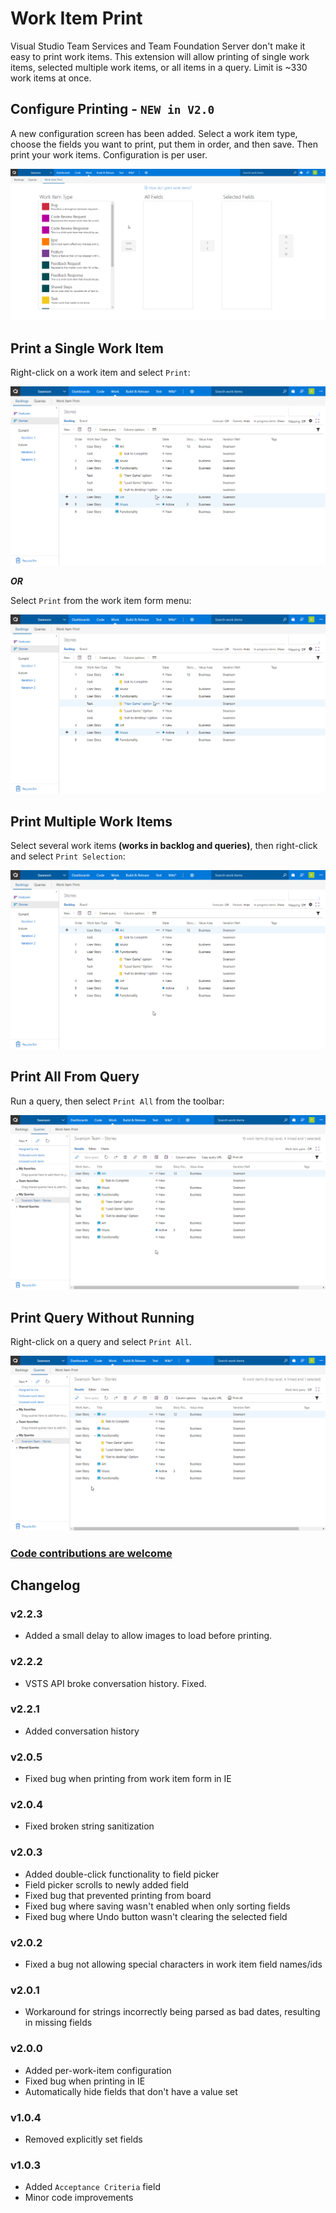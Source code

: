 # Work Item Print

Visual Studio Team Services and Team Foundation Server don't make it easy to print work items. This extension will allow printing of single work items, selected multiple work items, or all items in a query. Limit is ~330 work items at once.


## Configure Printing  -  **`NEW in V2.0`** 

A new configuration screen has been added. Select a work item type, choose the fields you want to print, put them in order, and then save. Then print your work items. Configuration is per user.

![Configure printing](static/img/config.gif)

## Print a Single Work Item

Right-click on a work item and select `Print`:

![Print work item from context menu](static/img/single-context.gif)


***OR***

Select `Print` from the work item form menu:

![Print work item from menu](static/img/menu.gif)

## Print Multiple Work Items

Select several work items **(works in backlog and queries)**, then right-click and select `Print Selection`:

![Print several work items from context menu](static/img/multiple-context.gif)

## Print All From Query

Run a query, then select `Print All` from the toolbar:

![Print work items in a query](static/img/query-button.gif)


## Print Query Without Running

Right-click on a query and select `Print All`.

![Print work items in a query](static/img/query-context.gif)

### [Code contributions are welcome](https://github.com/mrtarantula/wiprint)

## Changelog

### v2.2.3

* Added a small delay to allow images to load before printing.
### v2.2.2

* VSTS API broke conversation history. Fixed.

### v2.2.1

* Added conversation history

### v2.0.5

* Fixed bug when printing from work item form in IE

### v2.0.4

* Fixed broken string sanitization

### v2.0.3

* Added double-click functionality to field picker
* Field picker scrolls to newly added field
* Fixed bug that prevented printing from board
* Fixed bug where saving wasn't enabled when only sorting fields
* Fixed bug where Undo button wasn't clearing the selected field

### v2.0.2

* Fixed a bug not allowing special characters in work item field names/ids

### v2.0.1

* Workaround for strings incorrectly being parsed as bad dates, resulting in missing fields

### v2.0.0

* Added per-work-item configuration
* Fixed bug when printing in IE
* Automatically hide fields that don't have a value set

### v1.0.4

* Removed explicitly set fields

### v1.0.3

* Added `Acceptance Criteria` field
* Minor code improvements
